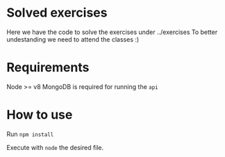 # Solved exercises
Here we have the code to solve the exercises under ../exercises
To better undestanding we need to attend the classes :)

# Requirements
Node >= v8
MongoDB is required for running the `api`

# How to use
Run `npm install`

Execute with `node` the desired file.